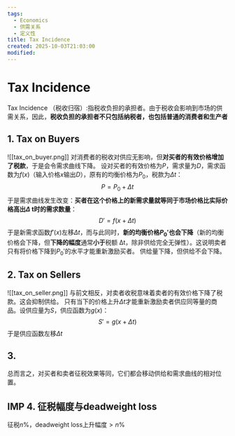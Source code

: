 ```yaml
---
tags:
  - Economics
  - 供需关系
  - 定义性
title: Tax Incidence
created: 2025-10-03T21:03:00
modified:
---
```

# Tax Incidence
Tax Incidence （税收归宿）:指税收负担的承担者。由于税收会影响到市场的供需关系，因此，**税收负担的承担者不只包括纳税者，也包括普通的消费者和生产者**
## 1. Tax on Buyers
![[tax_on_buyer.png]]
对消费者的税收对供应无影响，但**对买者的有效价格增加了税款**，于是会令需求曲线下降。
设对买者的有效价格为$P$，需求量为$D$，需求函数为$f(x)$（输入价格$x$输出$D$），原有的均衡价格为$P_0$，税款为$\Delta t$：
$$P=P_0+\Delta t$$
于是需求曲线发生改变：**买者在这个价格上的新需求量就等同于市场价格比实际价格高出$\Delta$ t时的需求数量**：
$$D'=f(x+\Delta t)$$
于是新需求函数$f'(x)$左移$\Delta t$，而与此同时，**新的均衡价格$P_0'$也会下降**（新的均衡价格会下降，但**下降的幅度**通常**小于**税额 Δt，除非供给完全无弹性）。这说明卖者只有将价格下降到$P_0'$的水平才能重新激励买者。
供给量下降，但供给不会下降。

## 2. Tax on Sellers
![[tax_on_seller.png]]
与前文相反，对卖者收税意味着卖者的有效价格下降了税款。这会抑制供给。
只有当下的价格上升$\Delta t$才能重新激励卖者供应同等量的商品。设供应量为$S$，供应函数为$g(x)$：
$$S'=g(x+\Delta t)$$
于是供应函数左移$\Delta t$

## 3.
总而言之，对买者和卖者征税效果等同，它们都会移动供给和需求曲线的相对位置。

## IMP 4. 征税幅度与deadweight loss
征税$n\%$，deadweight loss上升幅度$>n\%$
